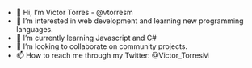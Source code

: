 - 👋 Hi, I’m Victor Torres - @vtorresm
- 👀 I’m interested in web development and learning new programming languages.
- 🌱 I’m currently learning Javascript and C#
- 💞️ I’m looking to collaborate on community projects.
- 📫 How to reach me through my Twitter: @Victor_TorresM

<!---
vtorresm/vtorresm is a ✨ special ✨ repository because its `README.md` (this file) appears on your GitHub profile.
You can click the Preview link to take a look at your changes.
--->
